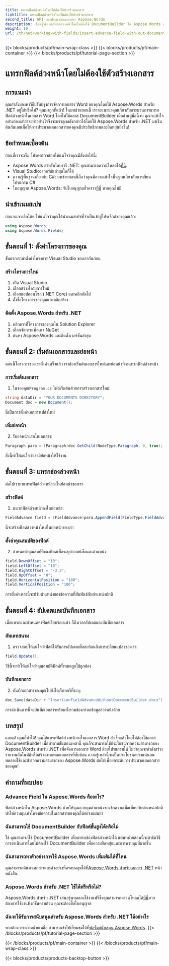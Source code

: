 ```yaml
---
title: แทรกฟิลด์ล่วงหน้าโดยไม่ต้องใช้ตัวสร้างเอกสาร
linktitle: แทรกฟิลด์ล่วงหน้าโดยไม่ต้องใช้ตัวสร้างเอกสาร
second_title: API การประมวลผลเอกสาร Aspose.Words
description: เรียนรู้วิธีแทรกฟิลด์ล่วงหน้าโดยไม่ต้องใช้ DocumentBuilder ใน Aspose.Words สำหรับ .NET ปฏิบัติตามคู่มือนี้เพื่อพัฒนาทักษะการประมวลผลเอกสารของคุณ
weight: 10
url: /th/net/working-with-fields/insert-advance-field-with-out-document-builder/
---
```


{{< blocks/products/pf/main-wrap-class >}}
{{< blocks/products/pf/main-container >}}
{{< blocks/products/pf/tutorial-page-section >}}

# แทรกฟิลด์ล่วงหน้าโดยไม่ต้องใช้ตัวสร้างเอกสาร

## การแนะนำ

คุณกำลังมองหาวิธีปรับปรุงการจัดการเอกสาร Word ของคุณโดยใช้ Aspose.Words สำหรับ .NET อยู่ใช่หรือไม่? คุณมาถูกที่แล้ว! ในบทช่วยสอนนี้ เราจะแนะนำคุณเกี่ยวกับกระบวนการแทรกฟิลด์ล่วงหน้าในเอกสาร Word โดยไม่ใช้คลาส DocumentBuilder เมื่ออ่านคู่มือนี้จบ คุณจะเข้าใจอย่างถ่องแท้ว่าจะทำอย่างไรจึงจะบรรลุผลดังกล่าวได้โดยใช้ Aspose.Words สำหรับ .NET มาเริ่มต้นกันเลยเพื่อให้การประมวลผลเอกสารของคุณมีประสิทธิภาพและยืดหยุ่นยิ่งขึ้น!

## ข้อกำหนดเบื้องต้น

ก่อนที่เราจะเริ่ม โปรดตรวจสอบให้แน่ใจว่าคุณมีสิ่งต่อไปนี้:

-  Aspose.Words สำหรับไลบรารี .NET: คุณสามารถดาวน์โหลดได้[ที่นี่](https://releases.aspose.com/words/net/).
- Visual Studio: เวอร์ชันล่าสุดใดก็ได้
- ความรู้พื้นฐานเกี่ยวกับ C#: บทช่วยสอนนี้ถือว่าคุณมีความเข้าใจพื้นฐานเกี่ยวกับการเขียนโปรแกรม C#
-  ใบอนุญาต Aspose.Words: รับใบอนุญาตชั่วคราว[ที่นี่](https://purchase.aspose.com/temporary-license/) หากคุณไม่มี

## นำเข้าเนมสเปซ

ก่อนจะเจาะลึกโค้ด ให้แน่ใจว่าคุณได้นำเนมสเปซที่จำเป็นเข้าสู่โปรเจ็กต์ของคุณแล้ว:

```csharp
using Aspose.Words;
using Aspose.Words.Fields;
```

## ขั้นตอนที่ 1: ตั้งค่าโครงการของคุณ

ขั้นแรกเรามาตั้งค่าโครงการ Visual Studio ของเรากันก่อน

### สร้างโครงการใหม่

1. เปิด Visual Studio
2. เลือกสร้างโครงการใหม่
3. เลือกแอปคอนโซล (.NET Core) และคลิกถัดไป
4. ตั้งชื่อโครงการของคุณและคลิกสร้าง

### ติดตั้ง Aspose.Words สำหรับ .NET

1. คลิกขวาที่โครงการของคุณใน Solution Explorer
2. เลือกจัดการแพ็คเกจ NuGet
3. ค้นหา Aspose.Words และติดตั้งเวอร์ชันล่าสุด

## ขั้นตอนที่ 2: เริ่มต้นเอกสารและย่อหน้า

ตอนนี้โครงการของเราตั้งค่าเสร็จแล้ว เราต้องเริ่มต้นเอกสารใหม่และย่อหน้าที่จะแทรกฟิลด์ล่วงหน้า

### การเริ่มต้นเอกสาร

1.  ในของคุณ`Program.cs` ไฟล์เริ่มต้นด้วยการสร้างเอกสารใหม่:

```csharp
string dataDir = "YOUR DOCUMENTS DIRECTORY";
Document doc = new Document();
```

นี่เป็นการตั้งค่าเอกสารเปล่าใหม่

### เพิ่มย่อหน้า

2. รับย่อหน้าแรกในเอกสาร:

```csharp
Paragraph para = (Paragraph)doc.GetChild(NodeType.Paragraph, 0, true);
```

สิ่งนี้ทำให้แน่ใจว่าเรามีย่อหน้าให้ใช้งาน

## ขั้นตอนที่ 3: แทรกช่องล่วงหน้า

ต่อไปเรามาแทรกฟิลด์ล่วงหน้าลงในย่อหน้าของเรา

### สร้างฟิลด์

1. ผนวกฟิลด์ล่วงหน้าลงในย่อหน้า:

```csharp
FieldAdvance field = (FieldAdvance)para.AppendField(FieldType.FieldAdvance, false);
```

นี่จะสร้างฟิลด์ล่วงหน้าใหม่ในย่อหน้าของเรา

### ตั้งค่าคุณสมบัติของฟิลด์

2. กำหนดค่าคุณสมบัติของฟิลด์เพื่อระบุค่าออฟเซ็ตและตำแหน่ง:

```csharp
field.DownOffset = "10";
field.LeftOffset = "10";
field.RightOffset = "-3.3";
field.UpOffset = "0";
field.HorizontalPosition = "100";
field.VerticalPosition = "100";
```

การตั้งค่าเหล่านี้จะปรับตำแหน่งของข้อความที่สัมพันธ์กับตำแหน่งปกติ

## ขั้นตอนที่ 4: อัปเดตและบันทึกเอกสาร

เมื่อแทรกและกำหนดค่าฟิลด์เรียบร้อยแล้ว ก็ถึงเวลาอัปเดตและบันทึกเอกสาร

### อัพเดทสนาม

1. ตรวจสอบให้แน่ใจว่าฟิลด์ได้รับการอัปเดตเพื่อสะท้อนถึงการเปลี่ยนแปลงของเรา:

```csharp
field.Update();
```

วิธีนี้จะทำให้แน่ใจว่าคุณสมบัติฟิลด์ทั้งหมดถูกใช้ถูกต้อง

### บันทึกเอกสาร

2. บันทึกเอกสารของคุณไปยังไดเร็กทอรีที่ระบุ:

```csharp
doc.Save(dataDir + "InsertionFieldAdvanceWithoutDocumentBuilder.docx");
```

การดำเนินการนี้จะบันทึกเอกสารพร้อมทั้งรวมช่องกรอกข้อมูลล่วงหน้าด้วย

## บทสรุป

และแล้วคุณก็ทำได้! คุณได้แทรกฟิลด์ล่วงหน้าลงในเอกสาร Word สำเร็จแล้วโดยไม่ต้องใช้คลาส DocumentBuilder เมื่อทำตามขั้นตอนเหล่านี้ คุณก็จะสามารถใช้ประโยชน์จากความสามารถของ Aspose.Words สำหรับ .NET เพื่อจัดการเอกสาร Word ด้วยโปรแกรมได้ ไม่ว่าคุณจะกำลังสร้างรายงานอัตโนมัติหรือสร้างเทมเพลตเอกสารที่ซับซ้อน ความรู้เหล่านี้จะเป็นประโยชน์อย่างแน่นอน ทดลองใช้และสำรวจความสามารถของ Aspose.Words ต่อไปเพื่อยกระดับการประมวลผลเอกสารของคุณ!

## คำถามที่พบบ่อย

### Advance Field ใน Aspose.Words คืออะไร?

ฟิลด์ล่วงหน้าใน Aspose.Words ช่วยให้คุณควบคุมตำแหน่งของข้อความเมื่อเทียบกับตำแหน่งปกติ ทำให้ควบคุมเค้าโครงข้อความในเอกสารของคุณได้อย่างแม่นยำ

### ฉันสามารถใช้ DocumentBuilder กับฟิลด์ขั้นสูงได้หรือไม่

ใช่ คุณสามารถใช้ DocumentBuilder เพื่อแทรกช่องฟิลด์ล่วงหน้าได้ แต่บทช่วยสอนนี้จะสาธิตวิธีการดำเนินการโดยไม่ต้องใช้ DocumentBuilder เพื่อความยืดหยุ่นและการควบคุมที่มากขึ้น

### ฉันสามารถหาตัวอย่างการใช้ Aspose.Words เพิ่มเติมได้ที่ไหน

 คุณสามารถค้นหาเอกสารและตัวอย่างที่ครอบคลุมได้ที่[Aspose.Words สำหรับเอกสาร .NET](https://reference.aspose.com/words/net/) หน้าหนังสือ.

### Aspose.Words สำหรับ .NET ใช้ได้ฟรีหรือไม่?

 Aspose.Words สำหรับ .NET เสนอรุ่นทดลองใช้งานฟรีซึ่งคุณสามารถดาวน์โหลดได้[ที่นี่](https://releases.aspose.com/)หากต้องการใช้งานฟังก์ชันครบถ้วน คุณจะต้องซื้อใบอนุญาต

### ฉันจะได้รับการสนับสนุนสำหรับ Aspose.Words สำหรับ .NET ได้อย่างไร

 หากต้องการความช่วยเหลือ สามารถเข้าไปเยี่ยมชมได้ที่[ฟอรั่มสนับสนุน Aspose.Words](https://forum.aspose.com/c/words/8).
{{< /blocks/products/pf/tutorial-page-section >}}

{{< /blocks/products/pf/main-container >}}
{{< /blocks/products/pf/main-wrap-class >}}

{{< blocks/products/products-backtop-button >}}
